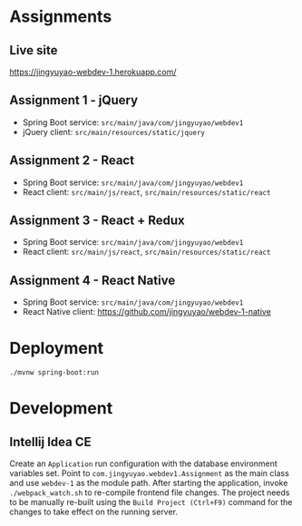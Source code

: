 # Assignments
## Live site
https://jingyuyao-webdev-1.herokuapp.com/

## Assignment 1 - jQuery
- Spring Boot service: `src/main/java/com/jingyuyao/webdev1`
- jQuery client: `src/main/resources/static/jquery`

## Assignment 2 - React
- Spring Boot service: `src/main/java/com/jingyuyao/webdev1`
- React client: `src/main/js/react`, `src/main/resources/static/react`

## Assignment 3 - React + Redux
- Spring Boot service: `src/main/java/com/jingyuyao/webdev1`
- React client: `src/main/js/react`, `src/main/resources/static/react`

## Assignment 4 - React Native
- Spring Boot service: `src/main/java/com/jingyuyao/webdev1`
- React Native client: https://github.com/jingyuyao/webdev-1-native

# Deployment
```./mvnw spring-boot:run```

# Development
## Intellij Idea CE
Create an `Application` run configuration with the database environment variables set.
Point to `com.jingyuyao.webdev1.Assignment` as the main class and use `webdev-1` as the module path.
After starting the application, invoke `./webpack_watch.sh` to re-compile frontend file changes.
The project needs to be manually re-built using the `Build Project (Ctrl+F9)` command for the
changes to take effect on the running server.
